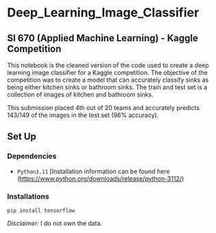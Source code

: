 # Deep_Learning_Image_Classifier

## SI 670 (Applied Machine Learning) - Kaggle Competition
This notebook is the cleaned version of the code used to create a deep learning image classifier for a Kaggle competition. The objective of the competition was to create a model that can accurately classify sinks as being either kitchen sinks or bathroom sinks. The train and test set is a collection of images of kitchen and bathroom sinks. 

This submission placed 4th out of 20 teams and accurately predicts 143/149 of the images in the test set (96% accuracy). 

## Set Up
### Dependencies 
- `Python3.11`
[Installation information can be found here (https://www.python.org/downloads/release/python-3112/)

### Installations
`pip install tensorflow`

*Disclaimer:* I do not own the data. 
